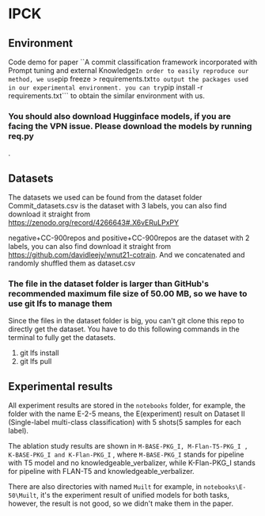 # IPCK

## Environment
Code demo for paper ``A commit classification framework incorporated with Prompt tuning and external Knowledge```
In order to easily reproduce our method, we use ```pip freeze > requirements.txt``` to output the packages used in our experimental environment.
you can try ```pip install -r requirements.txt``` to obtain the similar environment with us.

### You should also download Hugginface models, if you are facing the VPN issue. Please download the models by running req.py
. 
## Datasets
The datasets we used can be found from the dataset folder 
Commit_datasets.csv is the dataset with 3 labels, you can also find download it straight from https://zenodo.org/record/4266643#.X6vERuLPxPY

negative+CC-900repos and positive+CC-900repos are the dataset with 2 labels, you can also find download it straight from https://github.com/davidleejy/wnut21-cotrain. And we concatenated and randomly shuffled them as dataset.csv 

### The file in the dataset folder is larger than GitHub's recommended maximum file size of 50.00 MB, so we have to use git lfs to manage them
Since the files in the dataset folder is big, you can't git clone this repo to directly get the dataset. You have to do this following commands in the terminal to fully get the datasets.
1. git lfs install
2. git lfs pull

## Experimental results
All experiment results are stored in the ```notebooks``` folder, for example, the folder with the name E-2-5 means, the E(experiment) result on Dataset II (Single-label multi-class classification) with 5 shots(5 samples for each label). 

The ablation study results are shown in  ```M-BASE-PKG_I, M-Flan-T5-PKG_I , K-BASE-PKG_I and K-Flan-PKG_I``` , where  ```M-BASE-PKG_I``` stands for pipeline with T5 model and no knowledgeable_verbalizer, while K-Flan-PKG_I stands for pipeline with FLAN-T5 and knowledgeable_verbalizer.
 
There are also directories with named ```Muilt``` for example, in ```notebooks\E-50\Muilt```, it's the experiment result of unified models for both tasks, however, the result is not good, so we didn't make them in the paper.
